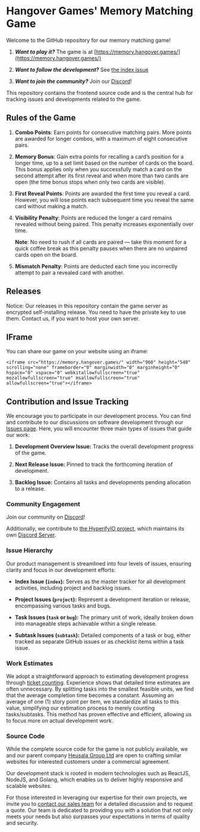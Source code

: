 # Hangover Games' Memory Matching Game

Welcome to the GitHub repository for our memory matching game!

1. ***Want to play it?*** The game is at [https://memory.hangover.games/](https://memory.hangover.games/)

2. ***Want to follow the development?*** See [the index issue](https://github.com/hangovergames/project-memory/issues/1)

3. ***Want to join the community?*** Join our [Discord](https://discord.com/invite/tKKMczp)!

This repository contains the frontend source code and is the central hub for tracking issues and 
developments related to the game.

## Rules of the Game

1. **Combo Points**: Earn points for consecutive matching pairs. More points 
   are awarded for longer combos, with a maximum of eight consecutive pairs.

2. **Memory Bonus**: Gain extra points for recalling a card’s position for a 
   longer time, up to a set limit based on the number of cards on the board. This 
   bonus applies only when you successfully match a card on the second attempt 
   after its first reveal and when more than two cards are open (the time bonus 
   stops when only two cards are visible).

3. **First Reveal Points**: Points are awarded the first time you reveal a 
   card. However, you will lose points each subsequent time you reveal the same 
   card without making a match.

4. **Visibility Penalty**: Points are reduced the longer a card remains 
   revealed without being paired. This penalty increases exponentially over time. 
   
   **Note**: No need to rush if all cards are paired — take this moment for a quick 
   coffee break as this penalty pauses when there are no unpaired cards open on 
   the board.

5. **Mismatch Penalty**: Points are deducted each time you incorrectly attempt 
   to pair a revealed card with another.

## Releases

Notice: Our releases in this repository contain the game server as encrypted 
self-installing release. You need to have the private key to use them. Contact 
us, if you want to host your own server.

## IFrame

You can share our game on your website using an iframe:

```
<iframe src="https://memory.hangover.games/" width="960" height="540" scrolling="none" frameborder="0" marginwidth="0" marginheight="0" hspace="0" vspace="0" webkitallowfullscreen="true" mozallowfullscreen="true" msallowfullscreen="true" allowfullscreen="true"></iframe>
```

## Contribution and Issue Tracking

We encourage you to participate in our development process. You can find and 
contribute to our discussions on software development through our [Issues 
page](https://github.com/hangovergames/project-memory/issues). Here, you will 
encounter three main types of issues that guide our work:

1. **Development Overview Issue:** Tracks the overall development progress of 
   the game.

2. **Next Release Issue:** Pinned to track the forthcoming iteration of 
   development.

3. **Backlog Issue:** Contains all tasks and developments pending allocation to 
   a release.

### Community Engagement

Join our community on [Discord](https://discord.com/invite/tKKMczp)!

Additionally, we contribute to 
[the HyperifyIO project](https://github.com/hyperifyio), which maintains its own 
[Discord Server](https://discord.com/invite/UBTrHxA78f).

### Issue Hierarchy

Our product management is streamlined into four levels of issues, ensuring 
clarity and focus in our development efforts:

- **Index Issue (`index`):** Serves as the master tracker for all development 
  activities, including project and backlog issues.

- **Project Issues (`project`):** Represent a development iteration or release, 
  encompassing various tasks and bugs.

- **Task Issues (`task` or `bug`):** The primary unit of work, ideally broken 
  down into manageable steps achievable within a single release.

- **Subtask Issues (`subtask`):** Detailed components of a task or bug, either 
  tracked as separate GitHub issues or as checklist items within a task issue.

### Work Estimates

We adopt a straightforward approach to estimating development progress through 
[ticket 
counting](https://info.thoughtworks.com/rs/thoughtworks2/images/twebook-perspectives-estimation_1.pdf). 
Experience shows that detailed time estimates are often unnecessary. By 
splitting tasks into the smallest feasible units, we find that the average 
completion time becomes a constant. Assuming an average of one (1) story point 
per item, we standardize all tasks to this value, simplifying our estimation 
process to merely counting tasks/subtasks. This method has proven effective and 
efficient, allowing us to focus more on actual development work.

### Source Code

While the complete source code for the game is not publicly 
available, we and our parent company [Heusala Group Ltd](https://heusalagroup.fi) are 
open to crafting similar websites for interested customers under a commercial 
agreement.

Our development stack is rooted in modern technologies such as ReactJS, NodeJS, 
and Golang, which enables us to deliver highly responsive and scalable 
websites. 

For those interested in leveraging our expertise for their own projects, we 
invite you to [contact our sales team](https://www.heusalagroup.fi/contact) for 
a detailed discussion and to request a quote. Our team is dedicated to 
providing you with a solution that not only meets your needs but also surpasses 
your expectations in terms of quality and security.
